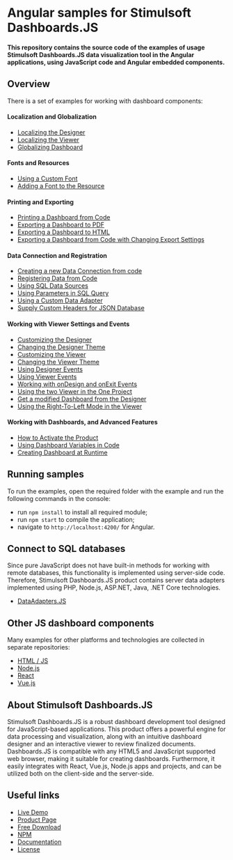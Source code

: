 # Angular samples for Stimulsoft Dashboards.JS

#### This repository contains the source code of the examples of usage Stimulsoft Dashboards.JS data visualization tool in the Angular applications, using JavaScript code and Angular embedded components.

## Overview
There is a set of examples for working with dashboard components:

#### Localization and Globalization
* [Localizing the Designer](https://github.com/stimulsoft/Samples-Dashboards.JS-for-Angular/blob/main/src/Localizing%20the%20Designer.ts)
* [Localizing the Viewer](https://github.com/stimulsoft/Samples-Dashboards.JS-for-Angular/blob/main/src/Localizing%20the%20Viewer.ts)
* [Globalizing Dashboard](https://github.com/stimulsoft/Samples-Dashboards.JS-for-Angular/blob/main/src/Globalizing%20Dashboard.ts)

#### Fonts and Resources
* [Using a Custom Font](https://github.com/stimulsoft/Samples-Dashboards.JS-for-Angular/blob/main/src/Using%20a%20Custom%20Font.ts)
* [Adding a Font to the Resource](https://github.com/stimulsoft/Samples-Dashboards.JS-for-Angular/blob/main/src/Adding%20a%20Font%20to%20the%20Resource.ts)

#### Printing and Exporting
* [Printing a Dashboard from Code](https://github.com/stimulsoft/Samples-Dashboards.JS-for-Angular/blob/main/src/Printing%20the%20Dashboard%20from%20Code.ts)
* [Exporting a Dashboard to PDF](https://github.com/stimulsoft/Samples-Dashboards.JS-for-Angular/blob/main/src/Exporting%20a%20Dashboard%20to%20PDF.ts)
* [Exporting a Dashboard to HTML](https://github.com/stimulsoft/Samples-Dashboards.JS-for-Angular/blob/main/src/Exporting%20a%20Dashboard%20to%20HTML.ts)
* [Exporting a Dashboard from Code with Changing Export Settings](https://github.com/stimulsoft/Samples-Dashboards.JS-for-Angular/blob/main/src/Exporting%20a%20Dashboard%20from%20Code%20with%20Changing%20Export%20Settings.ts)

#### Data Connection and Registration
* [Creating a new Data Connection from code](https://github.com/stimulsoft/Samples-Dashboards.JS-for-Angular/blob/main/src/Creating%20a%20new%20Data%20Connection%20from%20code.ts)
* [Registering Data from Code](https://github.com/stimulsoft/Samples-Dashboards.JS-for-Angular/blob/main/src/Registering%20Data%20from%20Code.ts)
* [Using SQL Data Sources](https://github.com/stimulsoft/Samples-Dashboards.JS-for-Angular/blob/main/src/Using%20SQL%20Data%20Sources.ts)
* [Using Parameters in SQL Query](https://github.com/stimulsoft/Samples-Dashboards.JS-for-Angular/blob/main/src/Using%20Parameters%20in%20SQL%20Query.ts)
* [Using a Custom Data Adapter](https://github.com/stimulsoft/Samples-Dashboards.JS-for-Angular/blob/main/src/Using%20a%20Custom%20Data%20Adapter.ts)
* [Supply Custom Headers for JSON Database](https://github.com/stimulsoft/Samples-Dashboards.JS-for-Angular/blob/main/src/Supply%20Custom%20Headers%20for%20JSON%20Database.ts)

#### Working with Viewer Settings and Events
* [Customizing the Designer](https://github.com/stimulsoft/Samples-Dashboards.JS-for-Angular/blob/main/src/Customizing%20the%20Designer.ts)
* [Changing the Designer Theme](https://github.com/stimulsoft/Samples-Dashboards.JS-for-Angular/blob/main/src/Changing%20the%20Designer%20Theme.ts)
* [Customizing the Viewer](https://github.com/stimulsoft/Samples-Dashboards.JS-for-Angular/blob/main/src/Customizing%20the%20Viewer.ts) 
* [Changing the Viewer Theme](https://github.com/stimulsoft/Samples-Dashboards.JS-for-Angular/blob/main/src/Changing%20the%20Viewer%20Theme.ts)
* [Using Designer Events](https://github.com/stimulsoft/Samples-Dashboards.JS-for-Angular/blob/main/src/Using%20Designer%20Events.ts)
* [Using Viewer Events](https://github.com/stimulsoft/Samples-Dashboards.JS-for-Angular/blob/main/src/Using%20Viewer%20Events.ts)
* [Working with onDesign and onExit Events](https://github.com/stimulsoft/Samples-Dashboards.JS-for-Angular/blob/main/src/Working%20with%20onDesign%20and%20onExit%20Events.ts)
* [Using the two Viewer in the One Project](https://github.com/stimulsoft/Samples-Dashboards.JS-for-Angular/blob/main/src/Using%20the%20two%20Viewer%20in%20the%20One%20Project.ts)
* [Get a modified Dashboard from the Designer](https://github.com/stimulsoft/Samples-Dashboards.JS-for-Angular/blob/main/src/Get%20a%20modified%20Dashboard%20from%20the%20Designer.ts)
* [Using the Right-To-Left Mode in the Viewer](https://github.com/stimulsoft/Samples-Dashboards.JS-for-Angular/blob/main/src/Using%20the%20Right-To-Left%20Mode%20in%20the%20Viewer.ts)

#### Working with Dashboards, and Advanced Features
* [How to Activate the Product](https://github.com/stimulsoft/Samples-Dashboards.JS-for-Angular/blob/main/src/How%20to%20Activate%20the%20Product.ts)
* [Using Dashboard Variables in Code](https://github.com/stimulsoft/Samples-Dashboards.JS-for-Angular/blob/main/src/Using%20Dashboard%20Variables%20in%20Code.ts)
* [Creating Dashboard at Runtime](https://github.com/stimulsoft/Samples-Dashboards.JS-for-Angular/blob/main/src/Creating%20Dashboard%20at%20Runtime.ts)

## Running samples
To run the examples, open the required folder with the example and run the following commands in the console:
* run `npm install` to install all required module;
* run `npm start` to compile the application;
* navigate to `http://localhost:4200/` for Angular.

## Connect to SQL databases
Since pure JavaScript does not have built-in methods for working with remote databases, this functionality is implemented using server-side code. Therefore, Stimulsoft Dashboards.JS product contains server data adapters implemented using PHP, Node.js, ASP.NET, Java, .NET Core technologies.
* [DataAdapters.JS](https://github.com/stimulsoft/DataAdapters.JS)

## Other JS dashboard components
Many examples for other platforms and technologies are collected in separate repositories:
* [HTML / JS](https://github.com/stimulsoft/Samples-Dashboards.JS-for-HTML)
* [Node.js](https://github.com/stimulsoft/Samples-Dashboards.JS-for-Node.js)
* [React](https://github.com/stimulsoft/Samples-Dashboards.JS-for-React)
* [Vue.js](https://github.com/stimulsoft/Samples-Dashboards.JS-for-Vue.js)

## About Stimulsoft Dashboards.JS
Stimulsoft Dashboards.JS is a robust dashboard development tool designed for JavaScript-based applications. This product offers a powerful engine for data processing and visualization, along with an intuitive dashboard designer and an interactive viewer to review finalized documents. Dashboards.JS is compatible with any HTML5 and JavaScript supported web browser, making it suitable for creating dashboards. Furthermore, it easily integrates with React, Vue.js, Node.js apps and projects, and can be utilized both on the client-side and the server-side.

## Useful links
* [Live Demo](http://demo.stimulsoft.com/#Js)
* [Product Page](https://www.stimulsoft.com/en/products/dashboards-js)
* [Free Download](https://www.stimulsoft.com/en/downloads)
* [NPM](https://www.npmjs.com/package/stimulsoft-dashboards-js)
* [Documentation](https://www.stimulsoft.com/en/documentation/online/programming-manual/index.html?reports_js.htm)
* [License](LICENSE.md)
